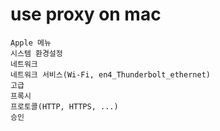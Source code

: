 # use proxy on mac
```
Apple 메뉴
시스템 환경설정
네트워크
네트워크 서비스(Wi-Fi, en4_Thunderbolt_ethernet)
고급
프록시
프로토콜(HTTP, HTTPS, ...)
승인
```
